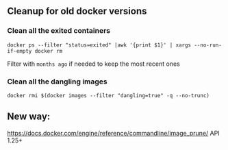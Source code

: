 ## Cleanup for old docker versions
### Clean all the exited containers
```
docker ps --filter "status=exited" |awk '{print $1}' | xargs --no-run-if-empty docker rm
```
Filter with `months ago` if needed to keep the most recent ones

### Clean all the dangling images
```
docker rmi $(docker images --filter "dangling=true" -q --no-trunc)
```

## New way:
https://docs.docker.com/engine/reference/commandline/image_prune/
API 1.25+
